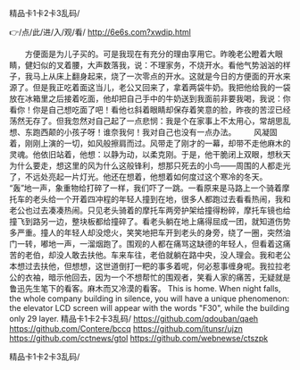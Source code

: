 
精品卡1卡2卡3乱码/




👉/点/此/进/入/观/看/ http://6e6s.com?xwdip.html




　　方便面是为儿子买的。可是我现在有充分的理由享用它。昨晚老公瞪着大眼睛，健妇似的叉着腰，大声数落我，说：不理家务，不烧开水。看他气势汹汹的样子，我马上从床上翻身起来，烧了一次零点的开水。这就是今日的方便面的开水来源了。但是我正吃着面这当儿，老公又回来了，拿着两袋牛奶。我把他给我的一袋放在冰箱里之后接着吃面，他却把自己手中的牛奶送到我面前非要我喝，我说：你看你！你是自己想吃面了吧！看他乜斜着眼睛却保存着笑意的脸，昨夜的苦涩已经荡然无存了。但我忽然对自己起了一点悲悯：我是个在家事上不太用心，常胡思乱想、东跑西颠的小孩子呀！谁奈我何！我对自己也没有一点办法。
　　风凝固着，刚刚上演的一切，如风般擦肩而过。风带走了刚才的一幕，却带不走他麻木的灵魂。他依旧站着，他想：以静为动，以柔克刚。于是，他干脆闭上双眼，想秋天为什么要走，想这里的风为什么这般锋利，想那只死去的小鸟——周围的人都走光了，不远处亮起一片灯光。他还在想着，他想着如何度过这个寒冷的冬天。　
　　“轰”地一声，象重物给打碎了一样，我们吓了一跳。一看原来是马路上一个骑着摩托车的老头给一个开着四冲程的年轻人撞到在地，很多人都跑过去看看热闹，我和老公也过去凑凑热闹。只见老头骑着的摩托车两旁护架给撞得粉碎，摩托车镜也给撞飞到路另一边，整块板都给撞碎了。看老头躺在地上痛得屈成一团，就知道伤势多严重。撞人的年轻人却没熄火，笑笑地把车开到老头的身旁，绕了一圈，突然油门一转，嘟地一声，一溜烟跑了。围观的人都在痛骂这缺德的年轻人，但看着这痛苦的老伯，却没人敢去扶他。车来车往，老伯就躺在路中央，没人理会。我和老公本想过去扶他，但想想，这世道倒打一粑的事多着呢，何必惹事缠身呢。我拉拉老公的衣袖，暗示他回去，因为一个不想帮忙的围观者，笑看人家的痛苦，无疑就是鲁迅先生笔下的看客。麻木而又冷漠的看客。
This is home.
When night falls, the whole company building in silence, you will have a unique phenomenon: the elevator LCD screen will appear with the words "F30", while the building only 29 layer.
精品卡1卡2卡3乱码/ https://github.com/qdouban/qaeh
https://github.com/Contere/bccq
https://github.com/itunsr/ujzn
https://github.com/cctnews/gtol
https://github.com/webnewse/ctszpk





精品卡1卡2卡3乱码/
